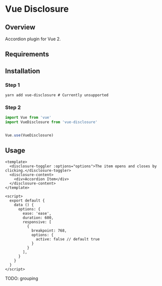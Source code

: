# Vue Disclosure

## Overview

Accordion plugin for Vue 2.

## Requirements


## Installation

### Step 1

```
yarn add vue-disclosure # Currently unsupported
```

### Step 2

```js
import Vue from 'vue'
import VueDisclosure from 'vue-disclosure'


Vue.use(VueDisclosure)
```

## Usage

```vue
<template>
  <disclosure-toggler :options="options">The item opens and closes by clicking.</disclosure-toggler>
  <disclosure-content>
    <div>Accordion Item</div>
  </disclosure-content>
</template>

<script>
  export default {
    data () {
      options: {
        ease: 'ease',
        duration: 600,
        responsive: [
          {
            breakpoint: 768,
            options: {
              active: false // default true
            }
          }
        ],
      }
    }
  }
</script>
```

TODO: grouping